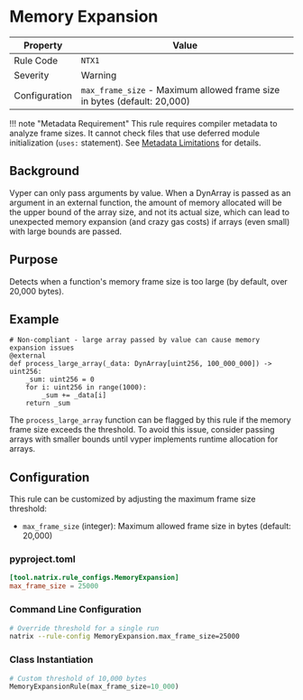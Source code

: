 # Memory Expansion

| Property | Value |
|----------|-------|
| Rule Code | `NTX1` |
| Severity | Warning |
| Configuration | `max_frame_size` - Maximum allowed frame size in bytes (default: 20,000) |

!!! note "Metadata Requirement"
    This rule requires compiler metadata to analyze frame sizes. It cannot check files that use deferred module initialization (`uses:` statement). See [Metadata Limitations](../metadata-limitations.md) for details.

## Background

Vyper can only pass arguments by value. When a DynArray is passed as an argument in an external function, the amount of memory allocated will be the upper bound of the array size, and not its actual size, which can lead to unexpected memory expansion (and crazy gas costs) if arrays (even small) with large bounds are passed.

## Purpose

Detects when a function's memory frame size is too large (by default, over 20,000 bytes).

## Example

```vyper
# Non-compliant - large array passed by value can cause memory expansion issues
@external
def process_large_array(_data: DynArray[uint256, 100_000_000]) -> uint256:
    _sum: uint256 = 0
    for i: uint256 in range(1000):
        _sum += _data[i]
    return _sum
```

The `process_large_array` function can be flagged by this rule if the memory frame size exceeds the threshold. To avoid this issue, consider passing arrays with smaller bounds until vyper implements runtime allocation for arrays.

## Configuration

This rule can be customized by adjusting the maximum frame size threshold:

- `max_frame_size` (integer): Maximum allowed frame size in bytes (default: 20,000)

### pyproject.toml

```toml
[tool.natrix.rule_configs.MemoryExpansion]
max_frame_size = 25000
```

### Command Line Configuration
```bash
# Override threshold for a single run
natrix --rule-config MemoryExpansion.max_frame_size=25000
```

### Class Instantiation
```python
# Custom threshold of 10,000 bytes
MemoryExpansionRule(max_frame_size=10_000)
```
